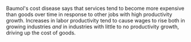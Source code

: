 
Baumol's cost disease says that services tend to become more expensive than goods over time in response to other jobs with high productivity growth. Increases in labor productivity tend to cause wages to rise both in growing industries *and* in industries with little to no productivity growth, driving up the cost of goods.
